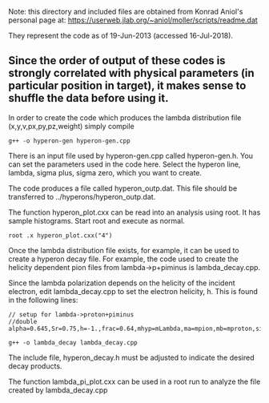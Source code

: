 Note: this directory and included files are obtained from Konrad Aniol's personal page at:
  https://userweb.jlab.org/~aniol/moller/scripts/readme.dat

They represent the code as of 19-Jun-2013 (accessed 16-Jul-2018).

Since the order of output of these codes is strongly correlated with physical parameters
(in particular position in target), it makes sense to shuffle the data before using it.
---

In order to create the code which produces the lambda distribution file (x,y,v,px,py,pz,weight) simply
compile 
```
g++ -o hyperon-gen hyperon-gen.cpp
```

There is an input file used by hyperon-gen.cpp called hyperon-gen.h. You can set the parameters used in the code here.
Select the hyperon line, lambda, sigma plus, sigma zero, which you want to create.

The code produces a file called hyperon_outp.dat. This file should be transferred to ../hyperons/hyperon_outp.dat.

The function hyperon_plot.cxx can be read into an analysis using root. It has sample histograms.
Start root and execute as normal.
```
root .x hyperon_plot.cxx("4")
```

Once the lambda distribution file exists, for example, it can be used to create a hyperon decay file. For example,
the code used to create the helicity dependent pion files from lambda->p+piminus is lambda_decay.cpp.

Since the lambda polarization depends on the helicity of the incident electron, 
edit lambda_decay.cpp to set the electron helicity, h. This is found in the following lines:

```
// setup for lambda->proton+piminus
//double alpha=0.645,Sr=0.75,h=-1.,frac=0.64,mhyp=mLambda,ma=mpion,mb=mproton,sign=-1.;
```

```
g++ -o lambda_decay lambda_decay.cpp
```

The include file, hyperon_decay.h must be adjusted to indicate the desired decay products. 

The function lambda_pi_plot.cxx can be used in a root run to analyze the file created by lambda_decay.cpp
